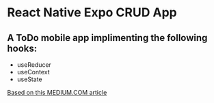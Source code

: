 # React Native Expo CRUD App

## A ToDo mobile app implimenting the following hooks:

- useReducer
- useContext
- useState

[Based on this MEDIUM.COM article](https://medium.com/nerd-for-tech/make-todo-list-application-using-react-native-expo-for-ios-and-android-device-1de436168f86)
